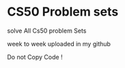 # CS50 Problem sets

solve All Cs50  problem Sets

week to week uploaded in my github

Do not Copy Code  !
